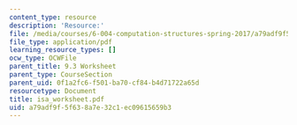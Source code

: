 ```yaml
---
content_type: resource
description: 'Resource:'
file: /media/courses/6-004-computation-structures-spring-2017/a79adf9f5f638a7e32c1ec09615659b3_isa_worksheet.pdf
file_type: application/pdf
learning_resource_types: []
ocw_type: OCWFile
parent_title: 9.3 Worksheet
parent_type: CourseSection
parent_uid: 0f1a2fc6-f501-ba70-cf84-b4d71722a65d
resourcetype: Document
title: isa_worksheet.pdf
uid: a79adf9f-5f63-8a7e-32c1-ec09615659b3
---
```

